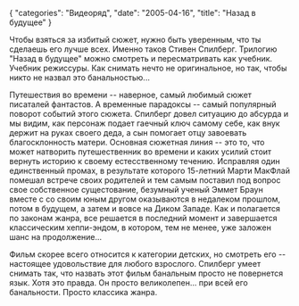 {
   "categories": "Видеоряд",
   "date": "2005-04-16",
   "title": "Назад в будущее"
}

Чтобы взяться за избитый сюжет, нужно быть уверенным, что ты сделаешь его лучше всех. Именно таков Стивен Спилберг. Трилогию "Назад в будущее" можно смотреть и пересматривать как учебник. Учебник режиссуры. Как снимать нечто не оригинальное, но так, чтобы никто не назвал это банальностью...

Путешествия во времени -- наверное, самый любимый сюжет писаталей фантастов. А временные парадоксы -- самый популярный поворот событий этого сюжета. Спилберг довел ситуацию до абсурда и мы видим, как персонаж подает гаечный ключ самому себе, как внук держит на руках своего деда, а сын помогает отцу завоевать благосклонность матери. Основная сюжетная линия -- это то, что может натворить путешественник во времени и каких усилий стоит вернуть историю к своему естесственному течению. Исправляя один единственный промах, в результате которого 15-летний Марти МакФлай помешал встрече своих родителей и тем самым поставил под вопрос свое собственное сущестование, безумный ученый Эммет Браун вместе с со своим юным другом оказываются в недалеком прошлом, потом в будущем, а затем и вовсе на Диком Западе. Как и полагается по законам жанра, все решается в последний момент и завершается классическим хеппи-эндом, в котором, тем не менее, уже заложен шанс на продолжение...

Фильм скорее всего относится к категории детских, но смотреть его -- настоящее удовольствие для любого взрослого. Спилберг умеет снимать так, что назвать этот фильм банальным просто не повернется язык. Хотя это правда. Он просто великолепен... при всей его банальности. Просто классика жанра.
